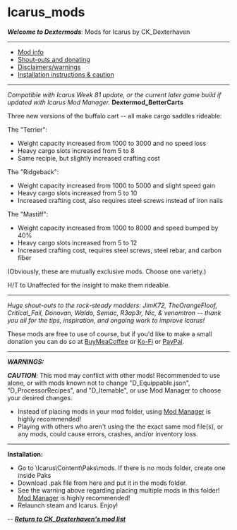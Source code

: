 # Icarus_mods
*__Welcome to Dextermods__*: Mods for Icarus by CK_Dexterhaven

---


* [Mod info](#mod)
* [Shout-outs and donating](#shouts)
* [Disclaimers/warnings](#warnings)
* [Installation instructions & caution](#install)

---

*Compatible with Icarus Week 81 update, or the current later game build if updated with Icarus Mod Manager.*
<a name="mod">__Dextermod_BetterCarts__</a>

Three new versions of the buffalo cart -- all make cargo saddles rideable:

The "Terrier":
- Weight capacity increased from 1000 to 3000 and no speed loss
- Heavy cargo slots increased from 5 to 8
- Same recipie, but slightly increased crafting cost
  
The "Ridgeback":
-  Weight capacity increased from 1000 to 5000 and slight speed gain
- Heavy cargo slots increased from 5 to 10
- Increased crafting cost, also requires steel screws instead of iron nails
  
The "Mastiff":
- Weight capacity increased from 1000 to 8000 and speed bumped by 40%
- Heavy cargo slots increased from 5 to 12
- Increased crafting cost, requires steel screws, steel rebar, and carbon fiber 

(Obviously, these are mutually exclusive mods. Choose one variety.)

H/T to Unaffected for the insight to make them rideable.

---

<a name="shouts">*Huge shout-outs</a> to the rock-steady modders: JimK72, TheOrangeFloof, Critical_Fail, Donovan, Waldo, Semac, R3ap3r, Nic, & venomtron -- thank you all for the tips, inspiration, and ongoing work to improve Icarus!*

These mods are free to use of course, but if you'd like to make a small donation you can do so at [BuyMeaCoffee](https://www.buymeacoffee.com/ckdexterhaven) or [Ko-Fi](https://ko-fi.com/ckdexterhaven) or [PayPal](https://paypal.me/ckdexterhavengames).

---

<a name="warnings">*__WARNINGS:__*</a>

*__CAUTION__:* This mod may conflict with other mods! Recommended to use alone, or with mods known not to change "D_Equippable.json", "D_ProcessorRecipes", and "D_Itemable", or use Mod Manager to choose your desired changes.
* Instead of placing mods in your mod folder, using [Mod Manager](https://github.com/Jimk72/Icarus_Software) is highly recommended!
* Playing with others who aren't using the the exact same mod file(s), or any mods, could cause errors, crashes, and/or inventory loss.

---

<a name="install">__Installation:__</a>

* Go to \Icarus\Content\Paks\mods. If there is no mods folder, create one inside Paks
* Download .pak file from here and put it in the mods folder.
* See the warning above regarding placing multiple mods in this folder! [Mod Manager](https://github.com/Jimk72/Icarus_Software) is highly recommended! 
* Relaunch steam and Icarus. Enjoy!

-- [*__Return to CK_Dexterhaven's mod list__*](https://github.com/ckdextergames/Icarus_mods)